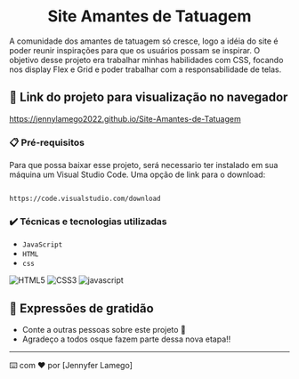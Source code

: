# <h1 align="center"> Site Amantes de Tatuagem</h1>

A comunidade dos amantes de tatuagem só cresce, logo a idéia do site é poder reunir inspirações para que os usuários possam se inspirar. 
O objetivo desse projeto era trabalhar minhas habilidades com CSS, focando nos display Flex e Grid e poder trabalhar com a responsabilidade de telas. 


## 🚀 Link do projeto para visualização no navegador

https://jennylamego2022.github.io/Site-Amantes-de-Tatuagem


### 📋 Pré-requisitos

Para que possa baixar esse projeto, será necessario ter instalado em sua máquina um Visual Studio Code.
Uma opção de link para o download:

```

https://code.visualstudio.com/download

```


### ✔️ Técnicas e tecnologias utilizadas

- ``JavaScript``
- ``HTML``
- ``css``


![HTML5](https://user-images.githubusercontent.com/109250801/201540543-9f1b15fe-c9ad-4df3-838a-a5a37138c311.png)
![CSS3](https://user-images.githubusercontent.com/109250801/201540546-9fa528be-4b05-4424-8e63-a93c2268cd43.png)
![javascript](https://user-images.githubusercontent.com/109250801/202785928-79bba976-75ce-41ed-b427-26e541680893.png)

## 🎁 Expressões de gratidão

* Conte a outras pessoas sobre este projeto 📢
* Agradeço a todos osque fazem parte dessa nova etapa!! 


---
⌨️ com ❤️ por [Jennyfer Lamego]
